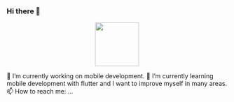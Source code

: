 ### Hi there 👋
<div id="header" align="center">
  <img src="" width="100"/>

</div>


🔭 I’m currently working on mobile development. 
🌱 I’m currently learning mobile development with flutter and I want to improve myself in many areas.
📫 How to reach me: ...






<!--
**ozrbrko/ozrbrko** is a ✨ _special_ ✨ repository because its `README.md` (this file) appears on your GitHub profile.

Here are some ideas to get you started:

- 🔭 I’m currently working on ...
- 🌱 I’m currently learning ...
- 👯 I’m looking to collaborate on ...
- 🤔 I’m looking for help with ...
- 💬 Ask me about ...
- 📫 How to reach me: ...
- 😄 Pronouns: ...
- ⚡ Fun fact: ...
-->
